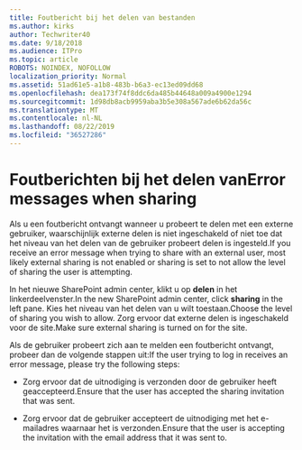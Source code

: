 ```yaml
---
title: Foutbericht bij het delen van bestanden
ms.author: kirks
author: Techwriter40
ms.date: 9/18/2018
ms.audience: ITPro
ms.topic: article
ROBOTS: NOINDEX, NOFOLLOW
localization_priority: Normal
ms.assetid: 51ad61e5-a1b8-483b-b6a3-ec13ed09dd68
ms.openlocfilehash: dea173f74f8ddc6da485b44648a009a4900e1294
ms.sourcegitcommit: 1d98db8acb9959aba3b5e308a567ade6b62da56c
ms.translationtype: MT
ms.contentlocale: nl-NL
ms.lasthandoff: 08/22/2019
ms.locfileid: "36527286"
---
```

# <a name="error-messages-when-sharing"></a><span data-ttu-id="8a4bf-102">Foutberichten bij het delen van</span><span class="sxs-lookup"><span data-stu-id="8a4bf-102">Error messages when sharing</span></span>

<span data-ttu-id="8a4bf-103">Als u een foutbericht ontvangt wanneer u probeert te delen met een externe gebruiker, waarschijnlijk externe delen is niet ingeschakeld of niet toe dat het niveau van het delen van de gebruiker probeert delen is ingesteld.</span><span class="sxs-lookup"><span data-stu-id="8a4bf-103">If you receive an error message when trying to share with an external user, most likely external sharing is not enabled or sharing is set to not allow the level of sharing the user is attempting.</span></span>
  
<span data-ttu-id="8a4bf-104">In het nieuwe SharePoint admin center, klikt u op **delen** in het linkerdeelvenster.</span><span class="sxs-lookup"><span data-stu-id="8a4bf-104">In the  new SharePoint admin center, click **sharing** in the left pane.</span></span> <span data-ttu-id="8a4bf-105">Kies het niveau van het delen van u wilt toestaan.</span><span class="sxs-lookup"><span data-stu-id="8a4bf-105">Choose the level of sharing you wish to allow.</span></span> <span data-ttu-id="8a4bf-106">Zorg ervoor dat externe delen is ingeschakeld voor de site.</span><span class="sxs-lookup"><span data-stu-id="8a4bf-106">Make sure external sharing is turned on for the site.</span></span> 
  
<span data-ttu-id="8a4bf-107">Als de gebruiker probeert zich aan te melden een foutbericht ontvangt, probeer dan de volgende stappen uit:</span><span class="sxs-lookup"><span data-stu-id="8a4bf-107">If the user trying to log in receives an error message, please try the following steps:</span></span>
  
- <span data-ttu-id="8a4bf-108">Zorg ervoor dat de uitnodiging is verzonden door de gebruiker heeft geaccepteerd.</span><span class="sxs-lookup"><span data-stu-id="8a4bf-108">Ensure that the user has accepted the sharing invitation that was sent.</span></span>
    
- <span data-ttu-id="8a4bf-109">Zorg ervoor dat de gebruiker accepteert de uitnodiging met het e-mailadres waarnaar het is verzonden.</span><span class="sxs-lookup"><span data-stu-id="8a4bf-109">Ensure that the user is accepting the invitation with the email address that it was sent to.</span></span>
    

